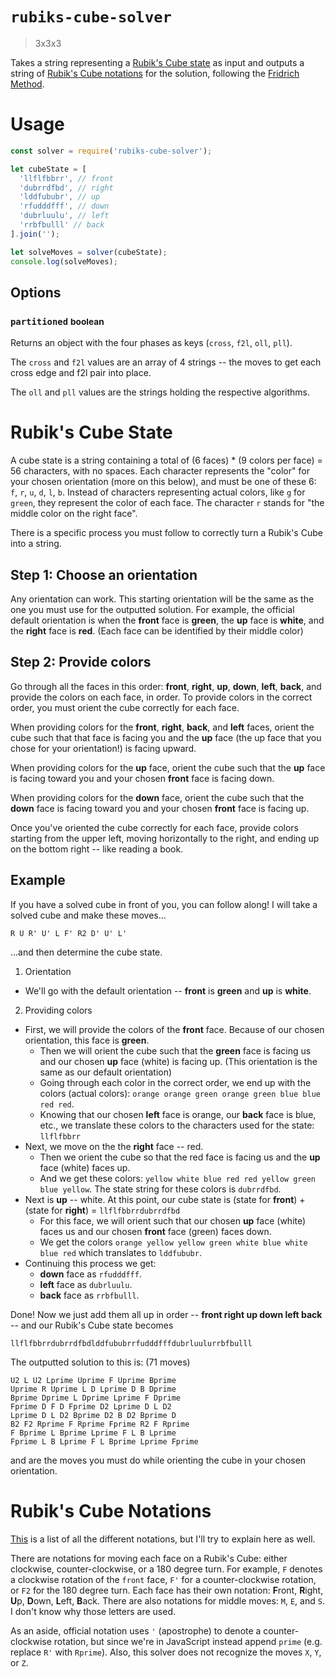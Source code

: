 # `rubiks-cube-solver`
> 3x3x3

Takes a string representing a [Rubik's Cube state](#rubiks-cube-state) as input and outputs a string of [Rubik's Cube notations](#rubiks-cube-notations) for the solution, following the [Fridrich Method](https://ruwix.com/the-rubiks-cube/advanced-cfop-fridrich/).

# Usage
```js
const solver = require('rubiks-cube-solver');

let cubeState = [
  'llflfbbrr', // front
  'dubrrdfbd', // right
  'lddfububr', // up
  'rfudddfff', // down
  'dubrluulu', // left
  'rrbfbulll' // back
].join('');

let solveMoves = solver(cubeState);
console.log(solveMoves);
```

## Options
### `partitioned` <small>boolean</small>
Returns an object with the four phases as keys (`cross`, `f2l`, `oll`, `pll`).

The `cross` and `f2l` values are an array of 4 strings -- the moves to get each cross edge and f2l pair into place.

The `oll` and `pll` values are the strings holding the respective algorithms.

# <a name="rubiks-cube-state"></a>Rubik's Cube State
A cube state is a string containing a total of (6 faces) * (9 colors per face) = 56 characters, with no spaces. Each character represents the "color" for your chosen orientation (more on this below), and must be one of these 6: `f`, `r`, `u`, `d`, `l`, `b`. Instead of characters representing actual colors, like `g` for `green`, they represent the color of each face. The character `r` stands for "the middle color on the right face".

There is a specific process you must follow to correctly turn a Rubik's Cube into a string.

## Step 1: Choose an orientation
Any orientation can work. This starting orientation will be the same as the one you must use for the outputted solution. For example, the official default orientation is when the **front** face is **green**, the **up** face is **white**, and the **right** face is **red**. (Each face can be identified by their middle color)

## Step 2: Provide colors
Go through all the faces in this order: **front**, **right**, **up**, **down**, **left**, **back**, and provide the colors on each face, in order. To provide colors in the correct order, you must orient the cube correctly for each face.

When providing colors for the **front**, **right**, **back**, and **left** faces, orient the cube such that that face is facing you and the **up** face (the up face that you chose for your orientation!) is facing upward.

When providing colors for the **up** face, orient the cube such that the **up** face is facing toward you and your chosen **front** face is facing down.

When providing colors for the **down** face, orient the cube such that the **down** face is facing toward you and your chosen **front** face is facing up.

Once you've oriented the cube correctly for each face, provide colors starting from the upper left, moving horizontally to the right, and ending up on the bottom right -- like reading a book.

## Example
If you have a solved cube in front of you, you can follow along! I will take a solved cube and make these moves...
```
R U R' U' L F' R2 D' U' L'
```
...and then determine the cube state.

1) Orientation
* We'll go with the default orientation -- **front** is **green** and **up** is **white**.

2) Providing colors
* First, we will provide the colors of the **front** face. Because of our chosen orientation, this face is **green**.
  * Then we will orient the cube such that the **green** face is facing us and our chosen **up** face (white) is facing up. (This orientation is the same as our default orientation)
  * Going through each color in the correct order, we end up with the colors (actual colors): `orange orange green orange green blue blue red red`.
  * Knowing that our chosen **left** face is orange, our **back** face is blue, etc., we translate these colors to the characters used for the state: `llflfbbrr`
* Next, we move on the the **right** face -- red.
  * Then we orient the cube so that the red face is facing us and the **up** face (white) faces up.
  * And we get these colors: `yellow white blue red red yellow green blue yellow`. The state string for these colors is `dubrrdfbd`.
* Next is **up** -- white. At this point, our cube state is (state for **front**) + (state for **right**) = `llflfbbrrdubrrdfbd`
  * For this face, we will orient such that our chosen **up** face (white) faces us and our chosen **front** face (green) faces down.
  * We get the colors `orange yellow yellow green white blue white blue red` which translates to `lddfububr`.
* Continuing this process we get:
  * **down** face as `rfudddfff`.
  * **left** face as `dubrluulu`.
  * **back** face as `rrbfbulll`.

Done! Now we just add them all up in order -- **front right up down left back** -- and our Rubik's Cube state becomes
```
llflfbbrrdubrrdfbdlddfububrrfudddfffdubrluulurrbfbulll
```

The outputted solution to this is: (71 moves)
```
U2 L U2 Lprime Uprime F Uprime Bprime
Uprime R Uprime L D Lprime D B Dprime
Bprime Dprime L Dprime Lprime F Dprime
Fprime D F D Fprime D2 Lprime D L D2
Lprime D L D2 Bprime D2 B D2 Bprime D
B2 F2 Rprime F Rprime Fprime R2 F Rprime
F Bprime L Bprime Lprime F L B Lprime
Fprime L B Lprime F L Bprime Lprime Fprime
```
and are the moves you must do while orienting the cube in your chosen orientation.

# <a name="rubiks-cube-notations"></a>Rubik's Cube Notations
[This](https://ruwix.com/the-rubiks-cube/notation/) is a list of all the different notations, but I'll try to explain here as well.

There are notations for moving each face on a Rubik's Cube: either clockwise, counter-clockwise, or a 180 degree turn. For example, `F` denotes a clockwise rotation of the `front` face, `F'` for a counter-clockwise rotation, or `F2` for the 180 degree turn. Each face has their own notation: **F**ront, **R**ight, **U**p, **D**own, **L**eft, **B**ack. There are also notations for middle moves: `M`, `E`, and `S`. I don't know why those letters are used.

As an aside, official notation uses `'` (apostrophe) to denote a counter-clockwise rotation, but since we're in JavaScript instead append `prime` (e.g. replace `R'` with `Rprime`). Also, this solver does not recognize the moves `X`, `Y`, or `Z`.
